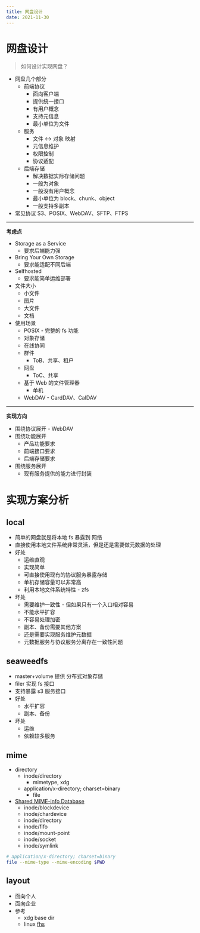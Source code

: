 ```yaml
---
title: 网盘设计
date: 2021-11-30
---
```


# 网盘设计

> 如何设计实现网盘？

<!-- more -->

- 网盘几个部分
  - 前端协议
    - 面向客户端
    - 提供统一接口
    - 有用户概念
    - 支持元信息
    - 最小单位为文件
  - 服务
    - 文件 <-> 对象 映射
    - 元信息维护
    - 权限控制
    - 协议适配
  - 后端存储
    - 解决数据实际存储问题
    - 一般为对象
    - 一般没有用户概念
    - 最小单位为 block、chunk、object
    - 一般支持多副本
- 常见协议 S3、POSIX、WebDAV、SFTP、FTPS

---

**考虑点**

- Storage as a Service
  - 要求后端能力强
- Bring Your Own Storage
  - 要求能适配不同后端
- Selfhosted
  - 要求能简单运维部署
- 文件大小
  - 小文件
  - 图片
  - 大文件
  - 文档
- 使用场景
  - POSIX - 完整的 fs 功能
  - 对象存储
  - 在线协同
  - 群件
    - ToB、共享、租户
  - 网盘
    - ToC、共享
  - 基于 Web 的文件管理器
    - 单机
  - WebDAV - CardDAV、CalDAV

---

**实现方向**

- 围绕协议展开 - WebDAV
- 围绕功能展开
  - 产品功能要求
  - 前端接口要求
  - 后端存储要求
- 围绕服务展开
  - 现有服务提供的能力进行封装

# 实现方案分析

## local

- 简单的网盘就是将本地 fs 暴露到 网络
- 直接使用本地文件系统非常灵活，但是还是需要做元数据的处理
- 好处
  - 运维直观
  - 实现简单
  - 可直接使用现有的协议服务暴露存储
  - 单机存储容量可以非常高
  - 利用本地文件系统特性 - zfs
- 坏处
  - 需要维护一致性 - 但如果只有一个入口相对容易
  - 不能水平扩容
  - 不容易处理加密
  - 副本、备份需要其他方案
  - 还是需要实现服务维护元数据
  - 元数据服务与协议服务分离存在一致性问题

## seaweedfs

- master+volume 提供 分布式对象存储
- filer 实现 fs 接口
- 支持暴露 s3 服务接口
- 好处
  - 水平扩容
  - 副本、备份
- 坏处
  - 运维
  - 依赖较多服务

## mime

- directory
  - inode/directory
    - mimetype, xdg
  - application/x-directory; charset=binary
    - file
- [Shared MIME-info Database](https://specifications.freedesktop.org/shared-mime-info-spec/shared-mime-info-spec-latest.html)
  - inode/blockdevice
  - inode/chardevice
  - inode/directory
  - inode/fifo
  - inode/mount-point
  - inode/socket
  - inode/symlink

```bash
# application/x-directory; charset=binary
file --mime-type --mime-encoding $PWD
```

## layout

- 面向个人
- 面向企业
- 参考
  - xdg base dir
  - linux [fhs](https://en.wikipedia.org/wiki/Filesystem_Hierarchy_Standard)
